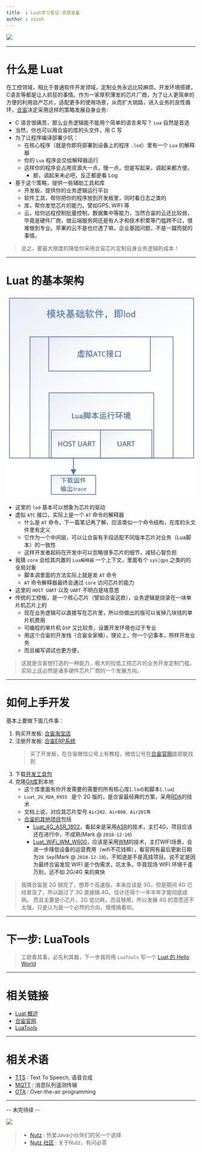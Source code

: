 ```yaml
---
title  : Luat学习笔记·资源准备
author : zozoh
---
```


![](https://camo.githubusercontent.com/7412fb079238ab099b41d729ab3a2ba52d54dd1d/687474703a2f2f7777772e6f70656e6c7561742e636f6d2f696d672f66617669636f6e2e706e67)

-----------------------------------------
#  什么是 Luat

在工控领域，相比于普通软件开发领域，定制业务永远比较麻烦。开发环境搭建，C语言等都是让人抓狂的事情。作为一家厚积薄发的芯片厂商，为了让人更简单的方便的利用自产芯片，适配更多的使用场景，从而扩大销路，进入业务的良性循环，[合宙](http://www.openluat.com/)决定采用这样的策略发展自身业务:

- C 语言很痛苦，那么业务逻辑能不能用个简单的语言来写？ `Lua` 自然是首选
- 当然，你也可以用合宙的库的头文件，用 C 写
- 为了让程序编译部署少坑：
   + 在核心程序（就是你即将部署到设备上的程序 `.lod`）里有一个 `Lua` 的解释器
   + 你的 `Lua` 程序会交给解释器运行
   + 这样你的程序会占用资源大一点，慢一点，但是写起来，调起来都方便。
      + 额，调起来未必吧，反正都是看 Log
- 基于这个策略，提供一些辅助工具和库
   + 开发板，提供你的业务逻辑运行平台
   + 软件工具，帮你把你的程序放到开发板里，同时看日志之类的
   + 库，帮你发觉芯片的能力。譬如GPS, WIFI 等
   + 云，给你远程控制批量控制，数据集中等能力，当然合宙的云还比较弱，毕竟是硬件厂商，做云端服务网还是有人才和技术积累等门槛跨不过，很难做到专业。苹果的云不是也烂透了嘛，企业基因问题，不是一蹴而就的事情。

> 总之，要最大限度的降低你采用合宙芯片定制自身业务逻辑的成本！

-----------------------------------------
# Luat 的基本架构

![](coreLua.jpg)

- 这里的 `lod` 基本可以想象为芯片的驱动
- 虚拟 `ATC` 接口，实际上是一个 `AT` 命令的解释器
   + 什么是 `AT` 命令，下一篇笔记再了解，应该类似一个命令结构，在库的头文件里有定义
   + 它作为一个中间层，可以让合宙有手段适配不同版本芯片对业务（Lua脚本）的一致性
   + 这样开发者起码在开发中可以忽略很多芯片的细节，减轻心智负担
- 我猜 `core` 会给其内置的 `Lua解释器` 一个上下文，里面有个 `sys|gps` 之类的的全局对象
   + 脚本调里面的方法实际上就是发 `AT` 命令
   + `AT` 命令解释器最终会通过 `core` 访问芯片的能力
- 这里的 `HOST UART` 以及 `UART` 不明白是啥意思
- 传统的工控板，是一个核心芯片（譬如合宙这款），业务逻辑是烧录在一块单片机芯片上的
   + 现在业务逻辑可以直接写在芯片里，所以你做出的版可以省掉几块钱的单片机费用
   + 可编程的单片机 `DSP` 又比较贵，设置开发环境也过于专业
   + 用这个合宙的开发栈（合宙全家桶），理论上，你一个记事本，照样开发业务
   + 而且编写调试也更方便，

> 这就是合宙想打造的一种能力，极大的拉低工控芯片的业务开发定制门槛，实际上这必然是诸多硬件芯片厂商的一个发展方向。

-----------------------------------------
# 如何上手开发

基本上要做下面几件事：

1. 购买开发板: [合宙淘宝店](https://luat.taobao.com/index.htm)
2. 注册开发板: [合宙ERP系统](http://erp.openluat.com/login)
   > 买了开发板，在合宙微信公号上有教程，微信公号在[合宙官网](http://www.openluat.com/)底部能找到
3. 下载[开发工具包](http://wiki.openluat.com/doc/tools/)
4. 克隆[Git库](https://github.com/openLuat/Luat_2G_RDA_8955)到本地
   - 这个库里面有你开发需要的需要的所有核心库(`.lod`)和脚本(`.lua`)
   - `Luat_2G_RDA_8955 ` 是个 2G 版的，是合宙最经典的方案，采用[RDA](http://www.rdamicro.com/)的技术
   - 文档上说，对应其芯片型号 `Air202、Air800、Air201等`
   - [合宙的其他项目](https://github.com/openLuat)包括
      + [Luat_4G_ASR_1802](https://github.com/openLuat/Luat_4G_ASR_1802)，看起来是采用[ASR](http://www.asrmicro.com/asrweb/)的技术，主打4G，项目应该还在进行中，不成熟(Mark @ `2018-12-10`)
      + [Luat_WiFi_WM_W600](https://github.com/openLuat)，应该是采用[WM](https://www.wm.edu/offices/it/services/network/wireless/index.php)的技术，主打WIFI场景，会进一步降低设备的运营费用（wifi不花钱嘛），看官网有最后更新日期为`28 Sep`(Mark @ `2018-12-10`)，不知道是不是高挂项目。说不定是因为最终合宙发现 WIFI 是个伪需求，坑太多。毕竟现场 WIFI 环境千差万别，远不如 2G/4G 来的爽快

> 我猜合宙是 2G 搞完了，想弄个高速版，本来应该是 3G，但是期间 4G 已经普及了，所以跳过了 3G 直接搞 4G。估计还得个一年半年才能彻底成熟。 而且主要是小芯片，2G 低功耗，而且够用，所以发展 4G 的意愿还不太强，只是认为是一个必然的方向，慢慢搞着呗。


-----------------------------------------
# 下一步: LuaTools

> 工欲善其事，必先利其器，下一步我将用 `LuaTools` 写一个 [Luat 的 Hello World](s01_luat-tools.md)

-----------------------------------------
# 相关链接

- [Luat·概述](http://wiki.openluat.com/)
- [合宙官网](http://www.openluat.com/)
- [LuaTools](http://wiki.openluat.com/doc/tools/)

-----------------------------------------
# 相关术语

- [TTS](https://en.wikipedia.org/wiki/Speech_synthesis) : Text To Speech, 语音合成
- [MQTT](https://zh.wikipedia.org/wiki/MQTT) : 消息队列遥测传输
- [OTA](https://en.wikipedia.org/wiki/Over-the-air_programming) : Over-the-air programming

-----------------------------------------

-- 未完待续 --

[![](https://nutzam.com/core/logo.png)](http://nutzam.com)

> - [Nutz](https://nutzam.com) : 热爱Java小伙伴们的另一个选择
> - [Nutz 社区](https://nutz.cn) : 关于Nutz，有问必答